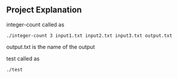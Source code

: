 ## Project Explanation

integer-count called as

	./integer-count 3 input1.txt input2.txt input3.txt output.txt

output.txt is the name of the output

test called as

	./test

